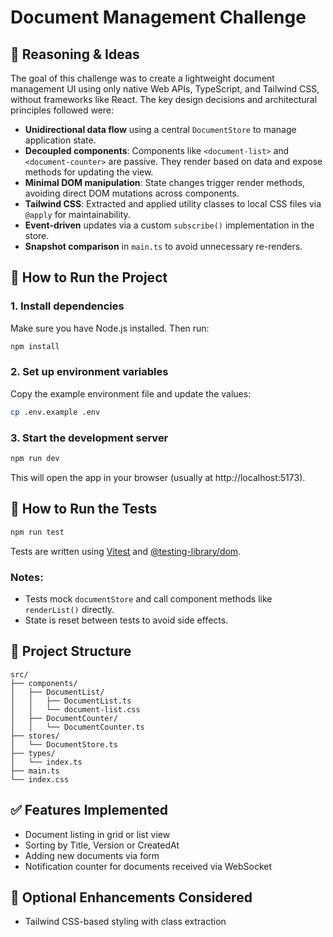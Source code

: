 # Document Management Challenge

## 🧠 Reasoning & Ideas

The goal of this challenge was to create a lightweight document management UI using only native Web APIs, TypeScript, and Tailwind CSS, without frameworks like React. The key design decisions and architectural principles followed were:

- **Unidirectional data flow** using a central `DocumentStore` to manage application state.
- **Decoupled components**: Components like `<document-list>` and `<document-counter>` are passive. They render based on data and expose methods for updating the view.
- **Minimal DOM manipulation**: State changes trigger render methods, avoiding direct DOM mutations across components.
- **Tailwind CSS**: Extracted and applied utility classes to local CSS files via `@apply` for maintainability.
- **Event-driven** updates via a custom `subscribe()` implementation in the store.
- **Snapshot comparison** in `main.ts` to avoid unnecessary re-renders.

## 🚀 How to Run the Project

### 1. Install dependencies

Make sure you have Node.js installed. Then run:

```bash
npm install
```

### 2. Set up environment variables

Copy the example environment file and update the values:

```bash
cp .env.example .env
```

### 3. Start the development server

```bash
npm run dev
```

This will open the app in your browser (usually at http://localhost:5173).

## 🧪 How to Run the Tests

```bash
npm run test
```

Tests are written using [Vitest](https://vitest.dev) and [@testing-library/dom](https://testing-library.com/docs/dom-testing-library/intro/).

### Notes:

- Tests mock `documentStore` and call component methods like `renderList()` directly.
- State is reset between tests to avoid side effects.

## 📁 Project Structure

```
src/
├── components/
│   ├── DocumentList/
│   │   ├── DocumentList.ts
│   │   └── document-list.css
│   ├── DocumentCounter/
│   │   └── DocumentCounter.ts
├── stores/
│   └── DocumentStore.ts
├── types/
│   └── index.ts
├── main.ts
└── index.css
```

## ✅ Features Implemented

- Document listing in grid or list view
- Sorting by Title, Version or CreatedAt
- Adding new documents via form
- Notification counter for documents received via WebSocket

## 🏁 Optional Enhancements Considered

- Tailwind CSS-based styling with class extraction
